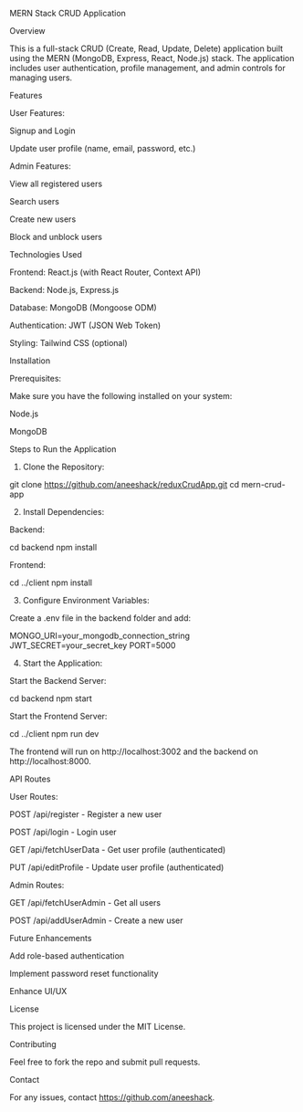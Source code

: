 MERN Stack CRUD Application

Overview

This is a full-stack CRUD (Create, Read, Update, Delete) application built using the MERN (MongoDB, Express, React, Node.js) stack. The application includes user authentication, profile management, and admin controls for managing users.

Features

User Features:

Signup and Login

Update user profile (name, email, password, etc.)

Admin Features:

View all registered users

Search users

Create new users

Block and unblock users

Technologies Used

Frontend: React.js (with React Router, Context API)

Backend: Node.js, Express.js

Database: MongoDB (Mongoose ODM)

Authentication: JWT (JSON Web Token)

Styling: Tailwind CSS (optional)

Installation

Prerequisites:

Make sure you have the following installed on your system:

Node.js

MongoDB

Steps to Run the Application

1. Clone the Repository:

git clone https://github.com/aneeshack/reduxCrudApp.git
cd mern-crud-app

2. Install Dependencies:

Backend:

cd backend
npm install

Frontend:

cd ../client
npm install

3. Configure Environment Variables:

Create a .env file in the backend folder and add:

MONGO_URI=your_mongodb_connection_string
JWT_SECRET=your_secret_key
PORT=5000

4. Start the Application:

Start the Backend Server:

cd backend
npm start

Start the Frontend Server:

cd ../client
npm run dev

The frontend will run on http://localhost:3002 and the backend on http://localhost:8000.

API Routes

User Routes:

POST /api/register - Register a new user

POST /api/login - Login user

GET /api/fetchUserData - Get user profile (authenticated)

PUT /api/editProfile - Update user profile (authenticated)

Admin Routes:

GET /api/fetchUserAdmin - Get all users

POST /api/addUserAdmin - Create a new user


Future Enhancements

Add role-based authentication

Implement password reset functionality

Enhance UI/UX

License

This project is licensed under the MIT License.

Contributing

Feel free to fork the repo and submit pull requests.

Contact

For any issues, contact https://github.com/aneeshack.


